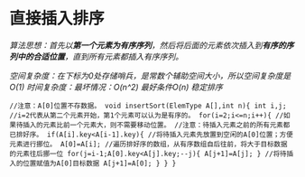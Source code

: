 # 直接插入排序
*算法思想：首先以**第一个元素为有序序列**，然后将后面的元素依次插入到**有序的序列中的合适位置**，直到所有元素都插入有序序列。*

*空间复杂度：在下标为0处存储哨兵，是常数个辅助空间大小，所以空间复杂度是O(1)*
*时间复杂度：最坏情况：O(n^2)	最好条件O(n)*
*稳定排序*

``
//注意：A[0]位置不存数据。
void insertSort(ElemType A[],int n){
	int i,j;
	//i=2代表从第二个元素开始，第1个元素可以认为是有序的。
	for(i=2;i<=n;i++){
		//如果待插入的元素比前一个元素大，则不需要移动位置。
		//注意：待插入元素之前的所有元素都已排好序。
		if(A[i].key<A[i-1].key){
			//将待插入元素先放置到空闲的A[0]位置；方便元素进行挪位。
			A[0]=A[i];
			//遍历排好序的数组，从有序数组自后往前，将大于目标数据的元素往后挪一位
			for(j=i-1;A[0].key<A[j].key;--j){
				A[j+1]=A[j];
			}
			//将待插入的位置赋值为A[0]目标数据
			A[j+1]=A[0];
		}
	}
}
``